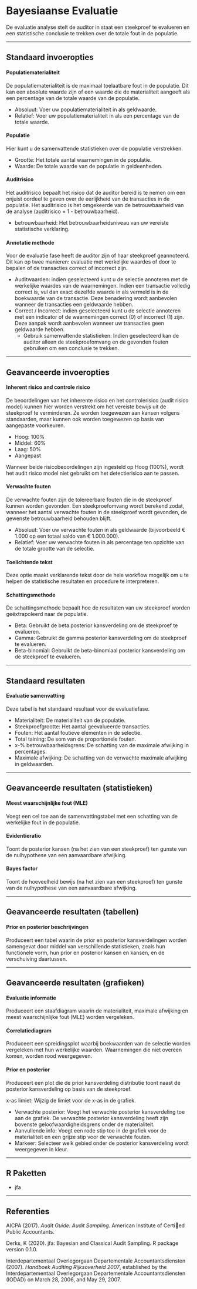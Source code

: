 Bayesiaanse Evaluatie
==========================

De evaluatie analyse stelt de auditor in staat een steekproef te evalueren en een statistische conclusie te trekken over de totale fout in de populatie. 

----

Standaard invoeropties
-------

#### Populatiematerialiteit
De populatiematerialiteit is de maximaal toelaatbare fout in de populatie. Dit kan een absolute waarde zijn of een waarde die de materialiteit aangeeft als een percentage van de totale waarde van de populatie.

- Absoluut: Voer uw populatiematerialiteit in als geldwaarde.
- Relatief: Voer uw populatiematerialiteit in als een percentage van de totale waarde.

#### Populatie
Hier kunt u de samenvattende statistieken over de populatie verstrekken.

- Grootte: Het totale aantal waarnemingen in de populatie.
- Waarde: De totale waarde van de populatie in geldeenheden.

#### Auditrisico
Het auditrisico bepaalt het risico dat de auditor bereid is te nemen om een onjuist oordeel te geven over de eerlijkheid van de transacties in de populatie. Het auditrisico is het omgekeerde van de betrouwbaarheid van de analyse (auditrisico = 1 - betrouwbaarheid).

- betrouwbaarheid: Het betrouwbaarheidsniveau van uw vereiste statistische verklaring.

#### Annotatie methode
Voor de evaluatie fase heeft de auditor zijn of haar steekproef geannoteerd. Dit kan op twee manieren: evaluatie met werkelijke waardes of door te bepalen of de transacties correct of incorrect zijn.

- Auditwaarden: indien geselecteerd kunt u de selectie annoteren met de werkelijke waardes van de waarnemingen. Indien een transactie volledig correct is, vul dan exact dezelfde waarde in als vermeld is in de boekwaarde van de transactie. Deze benadering wordt aanbevolen wanneer de transacties een geldwaarde hebben.
- Correct / Incorrect: indien geselecteerd kunt u de selectie annoteren met een indicator of de waarnemingen correct (0) of incorrect (1) zijn. Deze aanpak wordt aanbevolen wanneer uw transacties geen geldwaarde hebben.
  - Gebruik samenvattende statistieken: Indien geselecteerd kan de auditor alleen de steekproefomvang en de gevonden fouten gebruiken om een conclusie te trekken.

----

Geavanceerde invoeropties
-------

#### Inherent risico and controle risico
De beoordelingen van het inherente risico en het controlerisico (audit risico model) kunnen hier worden verstrekt om het vereiste bewijs uit de steekproef te verminderen. Ze worden toegewezen aan kansen volgens standaarden, maar kunnen ook worden toegewezen op basis van aangepaste voorkeuren.

- Hoog: 100%
- Middel: 60%
- Laag: 50%
- Aangepast

Wanneer beide risicobeoordelingen zijn ingesteld op Hoog (100%), wordt het audit risico model niet gebruikt om het detectierisico aan te passen.

#### Verwachte fouten
De verwachte fouten zijn de tolereerbare fouten die in de steekproef kunnen worden gevonden. Een steekproefomvang wordt berekend zodat, wanneer het aantal verwachte fouten in de steekproef wordt gevonden, de gewenste betrouwbaarheid behouden blijft.

- Absoluut: Voer uw verwachte fouten in als geldwaarde (bijvoorbeeld € 1.000 op een totaal saldo van € 1.000.000).
- Relatief: Voer uw verwachte fouten in als percentage ten opzichte van de totale grootte van de selectie.

#### Toelichtende tekst
Deze optie maakt verklarende tekst door de hele workflow mogelijk om u te helpen de statistische resultaten en procedure te interpreteren.

#### Schattingsmethode
De schattingsmethode bepaalt hoe de resultaten van uw steekproef worden geëxtrapoleerd naar de populatie.

- Beta: Gebruikt de beta posterior kansverdeling om de steekproef te evalueren.
- Gamma: Gebruikt de gamma posterior kansverdeling om de steekproef te evalueren.
- Beta-binomial: Gebruikt de beta-binomiaal posterior kansverdeling om de steekproef te evalueren.

----

Standaard resultaten
-------

#### Evaluatie samenvatting
Deze tabel is het standaard resultaat voor de evaluatiefase.

- Materialiteit: De materialiteit van de populatie.
- Steekproefgrootte: Het aantal geevalueerde transacties.
- Fouten: Het aantal foutieve elementen in de selectie.
- Total taining: De som van de proportionele fouten.
- x-% betrouwbaarheidsgrens: De schatting van de maximale afwijking in percentages.
- Maximale afwijking: De schatting van de verwachte maximale afwijking in geldwaarden.

----

Geavanceerde resultaten (statistieken)
-------

#### Meest waarschijnlijke fout (MLE)
Voegt een cel toe aan de samenvattingstabel met een schatting van de werkelijke fout in de populatie.

#### Evidentieratio
Toont de posterior kansen (na het zien van een steekproef) ten gunste van de nulhypothese van een aanvaardbare afwijking.

#### Bayes factor
Toont de hoeveelheid bewijs (na het zien van een steekproef) ten gunste van de nulhypothese van een aanvaardbare afwijking.

----

Geavanceerde resultaten (tabellen)
-------

#### Prior en posterior beschrijvingen
Produceert een tabel waarin de prior en posterior kansverdelingen worden samengevat door middel van verschillende statistieken, zoals hun functionele vorm, hun prior en posterior kansen en kansen, en de verschuiving daartussen.

----

Geavanceerde resultaten (grafieken)
-------

#### Evaluatie informatie
Produceert een staafdiagram waarin de materialiteit, maximale afwijking en meest waarschijnlijke fout (MLE) worden vergeleken.

#### Correlatiediagram
Produceert een spreidingsplot waarbij boekwaarden van de selectie worden vergeleken met hun werkelijke waarden. Waarnemingen die niet overeen komen, worden rood weergegeven.

#### Prior en posterior
Produceert een plot die de prior kansverdeling distributie toont naast de posterior kansverdeling op basis van de steekproef.

 x-as limiet: Wijzig de limiet voor de x-as in de grafiek.
- Verwachte posterior: Voegt het verwachte posterior kansverdeling toe aan de grafiek. De verwachte posterior kansverdeling heeft zijn bovenste geloofwaardigheidsgrens onder de materialiteit.
- Aanvullende info: Voegt een rode stip toe in de grafiek voor de materialiteit en een grijze stip voor de verwachte fouten.
- Markeer: Selecteer welk gebied onder de posterior kansverdeling wordt weergegeven in kleur.

----

R Paketten
-------

- jfa

----

Referenties
-------

AICPA (2017). <i>Audit Guide: Audit Sampling</i>. American Institute of Certied Public Accountants.

Derks, K (2020). jfa: Bayesian and Classical Audit Sampling. R package version 0.1.0.

Interdepartementaal Overlegorgaan Departementale Accountantsdiensten (2007). <i>Handboek Auditing Rijksoverheid 2007</i>, established by the Interdepartementaal Overlegorgaan Departementale Accountantsdiensten (IODAD) on March 28, 2006, and May 29, 2007.